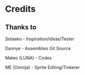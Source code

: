 # Credits

## Thanks  to

Sotaeko - Inspiration/Ideas/Tester

Dannye - Assemblies Git Source

Mateo (LUNA) - Codes

ME (Omnija) - Sprite Editing/Tinkerer

